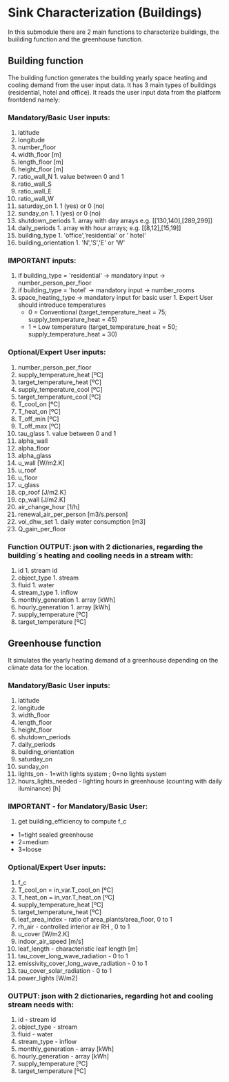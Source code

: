 # Sink Characterization (Buildings)

In this submodule there are 2 main functions to characterize buildings, the buiilding function and the greenhouse function.

## Building function

The building function generates the building yearly space heating and cooling demand from the user input data. It has 3 main types of buildings (residential, hotel and office).
It reads the user input data from the platform frontdend namely:

### Mandatory/Basic User inputs:
1. latitude
1. longitude
1. number_floor
1. width_floor [m]
1. length_floor [m]
1. height_floor [m]
1. ratio_wall_N 1. value between  0 and 1
1. ratio_wall_S
1. ratio_wall_E
1. ratio_wall_W
1. saturday_on 1. 1 (yes)  or 0 (no)
1. sunday_on 1. 1 (yes)  or 0 (no)
1. shutdown_periods 1. array with day arrays e.g. [[130,140],[289,299]]
1. daily_periods 1. array with hour arrays; e.g. [[8,12],[15,19]]
1. building_type 1. 'office','residential' or ' hotel'
1. building_orientation 1. 'N','S','E' or 'W'

### IMPORTANT inputs:
1. if  building_type = 'residential' -> mandatory input -> number_person_per_floor
1. if  building_type = 'hotel' -> mandatory input -> number_rooms
1. space_heating_type -> mandatory input for basic user 1. Expert User should introduce temperatures
    - 0 = Conventional (target_temperature_heat = 75; supply_temperature_heat = 45)
    - 1 = Low temperature (target_temperature_heat = 50; supply_temperature_heat = 30)

### Optional/Expert User inputs:
1. number_person_per_floor
1. supply_temperature_heat [ºC]
1. target_temperature_heat [ºC]
1. supply_temperature_cool [ºC]
1. target_temperature_cool [ºC]
1. T_cool_on [ºC]
1. T_heat_on [ºC]
1. T_off_min [ºC]
1. T_off_max [ºC]
1. tau_glass 1. value between  0 and 1
1. alpha_wall
1. alpha_floor
1. alpha_glass
1. u_wall [W/m2.K]
1. u_roof
1. u_floor
1. u_glass
1. cp_roof [J/m2.K]
1. cp_wall [J/m2.K]
1. air_change_hour [1/h]
1. renewal_air_per_person  [m3/s.person]
1. vol_dhw_set 1. daily water consumption [m3]
1. Q_gain_per_floor


### Function OUTPUT: json with 2 dictionaries, regarding the building´s heating and cooling needs in a stream with:
1. id 1. stream id
1. object_type 1. stream
1. fluid 1. water
1. stream_type 1. inflow
1. monthly_generation 1. array [kWh]
1. hourly_generation 1. array [kWh]
1. supply_temperature [ºC]
1. target_temperature [ºC]

## Greenhouse function

It simulates the yearly heating demand of a greenhouse depending on the climate data for the location.

### Mandatory/Basic User inputs:
1. latitude
1. longitude
1. width_floor
1. length_floor
1. height_floor
1. shutdown_periods
1. daily_periods
1. building_orientation
1. saturday_on
1. sunday_on
1. lights_on - 1=with lights system ; 0=no lights system
1. hours_lights_needed - lighting hours in greenhouse (counting with daily iluminance) [h]

### IMPORTANT - for Mandatory/Basic User:
1.  get  building_efficiency to compute f_c
- 1=tight sealed greenhouse
- 2=medium
- 3=loose

### Optional/Expert User inputs:
1. f_c
1. T_cool_on = in_var.T_cool_on  [ºC]
1. T_heat_on = in_var.T_heat_on  [ºC]
1. supply_temperature_heat [ºC]
1. target_temperature_heat [ºC]
1. leaf_area_index - ratio of area_plants/area_floor, 0 to 1
1. rh_air - controlled interior air RH , 0 to 1
1. u_cover [W/m2.K]
1. indoor_air_speed [m/s]
1. leaf_length - characteristic leaf length [m]
1. tau_cover_long_wave_radiation - 0 to 1
1. emissivity_cover_long_wave_radiation - 0 to 1
1. tau_cover_solar_radiation - 0 to 1
1. power_lights [W/m2]

### OUTPUT: json with 2 dictionaries, regarding hot and cooling stream needs with:
1. id - stream id
1. object_type - stream
1. fluid - water
1. stream_type - inflow
1. monthly_generation - array [kWh]
1. hourly_generation - array [kWh]
1. supply_temperature [ºC]
1. target_temperature [ºC]
